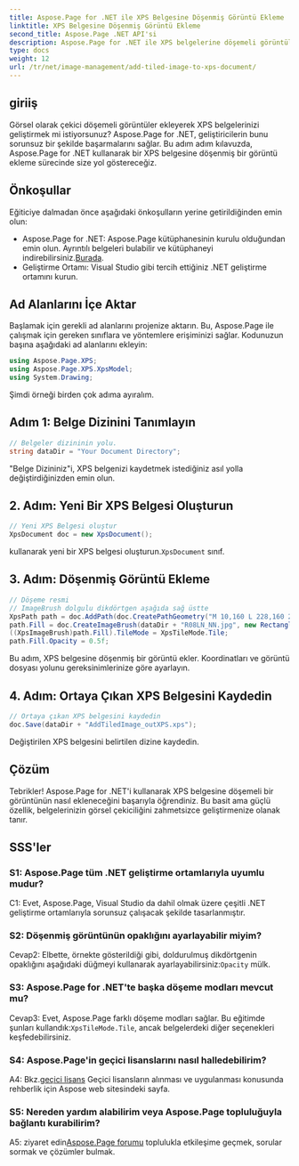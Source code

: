 ```yaml
---
title: Aspose.Page for .NET ile XPS Belgesine Döşenmiş Görüntü Ekleme
linktitle: XPS Belgesine Döşenmiş Görüntü Ekleme
second_title: Aspose.Page .NET API'si
description: Aspose.Page for .NET ile XPS belgelerine döşemeli görüntüleri zahmetsizce eklemeyi keşfedin. Görsel çekiciliği artırın ve çarpıcı belgeler oluşturun.
type: docs
weight: 12
url: /tr/net/image-management/add-tiled-image-to-xps-document/
---
```

## giriiş

Görsel olarak çekici döşemeli görüntüler ekleyerek XPS belgelerinizi geliştirmek mi istiyorsunuz? Aspose.Page for .NET, geliştiricilerin bunu sorunsuz bir şekilde başarmalarını sağlar. Bu adım adım kılavuzda, Aspose.Page for .NET kullanarak bir XPS belgesine döşenmiş bir görüntü ekleme sürecinde size yol göstereceğiz.

## Önkoşullar

Eğiticiye dalmadan önce aşağıdaki önkoşulların yerine getirildiğinden emin olun:

-  Aspose.Page for .NET: Aspose.Page kütüphanesinin kurulu olduğundan emin olun. Ayrıntılı belgeleri bulabilir ve kütüphaneyi indirebilirsiniz.[Burada](https://reference.aspose.com/page/net/).
- Geliştirme Ortamı: Visual Studio gibi tercih ettiğiniz .NET geliştirme ortamını kurun.

## Ad Alanlarını İçe Aktar

Başlamak için gerekli ad alanlarını projenize aktarın. Bu, Aspose.Page ile çalışmak için gereken sınıflara ve yöntemlere erişiminizi sağlar. Kodunuzun başına aşağıdaki ad alanlarını ekleyin:

```csharp
using Aspose.Page.XPS;
using Aspose.Page.XPS.XpsModel;
using System.Drawing;
```

Şimdi örneği birden çok adıma ayıralım.

## Adım 1: Belge Dizinini Tanımlayın

```csharp
// Belgeler dizininin yolu.
string dataDir = "Your Document Directory";
```

"Belge Dizininiz"i, XPS belgenizi kaydetmek istediğiniz asıl yolla değiştirdiğinizden emin olun.

## 2. Adım: Yeni Bir XPS Belgesi Oluşturun

```csharp
// Yeni XPS Belgesi oluştur
XpsDocument doc = new XpsDocument();
```

 kullanarak yeni bir XPS belgesi oluşturun.`XpsDocument` sınıf.

## 3. Adım: Döşenmiş Görüntü Ekleme

```csharp
// Döşeme resmi
// ImageBrush dolgulu dikdörtgen aşağıda sağ üstte
XpsPath path = doc.AddPath(doc.CreatePathGeometry("M 10,160 L 228,160 228,305 10,305"));
path.Fill = doc.CreateImageBrush(dataDir + "R08LN_NN.jpg", new RectangleF(0f, 0f, 128f, 96f), new RectangleF(0f, 0f, 64f, 48f));
((XpsImageBrush)path.Fill).TileMode = XpsTileMode.Tile;
path.Fill.Opacity = 0.5f;
```

Bu adım, XPS belgesine döşenmiş bir görüntü ekler. Koordinatları ve görüntü dosyası yolunu gereksinimlerinize göre ayarlayın.

## 4. Adım: Ortaya Çıkan XPS Belgesini Kaydedin

```csharp
// Ortaya çıkan XPS belgesini kaydedin
doc.Save(dataDir + "AddTiledImage_outXPS.xps");
```

Değiştirilen XPS belgesini belirtilen dizine kaydedin.

## Çözüm

Tebrikler! Aspose.Page for .NET'i kullanarak XPS belgesine döşemeli bir görüntünün nasıl ekleneceğini başarıyla öğrendiniz. Bu basit ama güçlü özellik, belgelerinizin görsel çekiciliğini zahmetsizce geliştirmenize olanak tanır.

## SSS'ler

### S1: Aspose.Page tüm .NET geliştirme ortamlarıyla uyumlu mudur?

C1: Evet, Aspose.Page, Visual Studio da dahil olmak üzere çeşitli .NET geliştirme ortamlarıyla sorunsuz çalışacak şekilde tasarlanmıştır.

### S2: Döşenmiş görüntünün opaklığını ayarlayabilir miyim?

Cevap2: Elbette, örnekte gösterildiği gibi, doldurulmuş dikdörtgenin opaklığını aşağıdaki düğmeyi kullanarak ayarlayabilirsiniz:`Opacity` mülk.

### S3: Aspose.Page for .NET'te başka döşeme modları mevcut mu?

 Cevap3: Evet, Aspose.Page farklı döşeme modları sağlar. Bu eğitimde şunları kullandık:`XpsTileMode.Tile`, ancak belgelerdeki diğer seçenekleri keşfedebilirsiniz.

### S4: Aspose.Page'in geçici lisanslarını nasıl halledebilirim?

 A4: Bkz.[geçici lisans](https://purchase.aspose.com/temporary-license/) Geçici lisansların alınması ve uygulanması konusunda rehberlik için Aspose web sitesindeki sayfa.

### S5: Nereden yardım alabilirim veya Aspose.Page topluluğuyla bağlantı kurabilirim?

 A5: ziyaret edin[Aspose.Page forumu](https://forum.aspose.com/c/page/39) toplulukla etkileşime geçmek, sorular sormak ve çözümler bulmak.